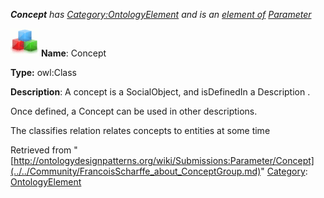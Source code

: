 ___Concept__ has [Category:OntologyElement](../../Category/OntologyElement.md "Category:OntologyElement") and is an [element of](../../Property/ElementOf.md "Property:ElementOf") [Parameter](../../Submissions/Parameter.md "Submissions:Parameter")_


  




[![Class](../../images/thumb/2/27/Class.gif/45px-Class.gif)](../../Image/Class.gif.md "Class")
__Name__: Concept 


__Type:__ owl:Class 


__Description__: A concept is a SocialObject, and isDefinedIn a Description . 


Once defined, a Concept can be used in other descriptions. 


The classifies relation relates concepts to entities at some time 





Retrieved from "[http://ontologydesignpatterns.org/wiki/Submissions:Parameter/Concept](../../Community/FrancoisScharffe_about_ConceptGroup.md)"
 [Category](http://ontologydesignpatterns.org/wiki/Special:Categories "Special:Categories"): [OntologyElement](../../Category/OntologyElement.md "Category:OntologyElement")